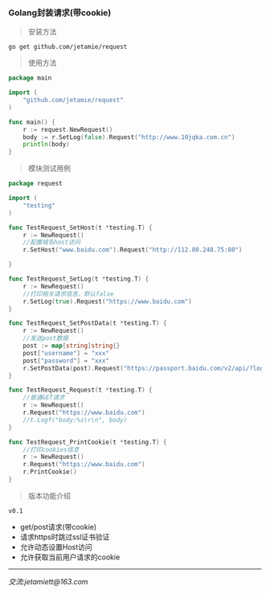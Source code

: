 ### Golang封装请求(带cookie)

>安装方法

```shell
go get github.com/jetamie/request
```

>使用方法

```go
package main

import (
	"github.com/jetamie/request"
)

func main() {
	r := request.NewRequest()
	body := r.SetLog(false).Request("http://www.10jqka.com.cn")
	println(body)
}
```

>模块测试用例

```go
package request

import (
	"testing"
)

func TestRequest_SetHost(t *testing.T) {
	r := NewRequest()
	//配置域名host访问
	r.SetHost("www.baidu.com").Request("http://112.80.248.75:80")

}

func TestRequest_SetLog(t *testing.T) {
	r := NewRequest()
	//打印相关请求信息，默认false
	r.SetLog(true).Request("https://www.baidu.com")
}

func TestRequest_SetPostData(t *testing.T) {
	r := NewRequest()
	//发送post数据
	post := map[string]string{}
	post["username"] = "xxx"
	post["password"] = "xxx"
	r.SetPostData(post).Request("https://passport.baidu.com/v2/api/?login")
}

func TestRequest_Request(t *testing.T) {
	//普通GET请求
	r := NewRequest()
	r.Request("https://www.baidu.com")
	//t.Logf("body:%s\r\n", body)
}

func TestRequest_PrintCookie(t *testing.T) {
	//打印cookies信息
	r := NewRequest()
	r.Request("https://www.baidu.com")
	r.PrintCookie()
}
```

>版本功能介绍

`v0.1`

- get/post请求(带cookie)
- 请求https时跳过ssl证书验证
- 允许动态设置Host访问
- 允许获取当前用户请求的cookie

---

_交流:jetamiett@163.com_
